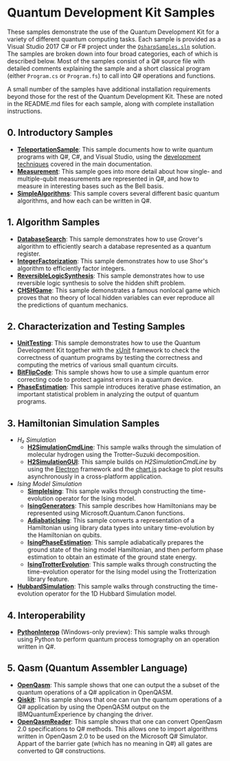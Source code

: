 ﻿# Quantum Development Kit Samples #

These samples demonstrate the use of the Quantum Development Kit for a variety of different quantum computing tasks.
Each sample is provided as a Visual Studio 2017 C# or F# project under the [`QsharpSamples.sln`](./Samples/QsharpSamples.sln) solution.
The samples are broken down into four broad categories, each of which is described below.
Most of the samples consist of a Q# source file with detailed comments explaining the sample and a short classical program (either `Program.cs` or `Program.fs`) to call into Q# operations and functions.

A small number of the samples have additional installation requirements beyond those for the rest of the Quantum Development Kit.
These are noted in the README.md files for each sample, along with complete installation instructions.

## 0. Introductory Samples ##

- **[TeleportationSample](./Samples/src/Teleportation/)**:
  This sample documents how to write quantum programs with Q#, C#, and Visual Studio, using the [development techniques](https://docs.microsoft.com/quantum/quantum-devguide-1-intro) covered in the main documentation.
- **[Measurement](./Samples/src/Measurement)**:
  This sample goes into more detail about how single- and multiple-qubit measurements are represented in Q#, and how to measure in interesting bases such as the Bell basis.
- **[SimpleAlgorithms](./Samples/src/SimpleAlgorithms)**:
  This sample covers several different basic quantum algorithms, and how each can be written in Q#.

## 1. Algorithm Samples ##

- **[DatabaseSearch](./Samples/src/DatabaseSearch)**:
  This sample demonstrates how to use Grover's algorithm to efficiently search a database represented as a quantum register.
- **[IntegerFactorization](./Samples/src/IntegerFactorization)**:
  This sample demonstrates how to use Shor's algorithm to efficiently factor integers.
- **[ReversibleLogicSynthesis](./Samples/src/ReversibleLogicSynthesis)**:
  This sample demonstrates how to use reversible logic synthesis to solve the hidden shift problem.
- **[CHSHGame](./Samples/src/CHSHGame)**:
  This sample demonstrates a famous nonlocal game which proves that no theory of local hidden variables can ever reproduce all the predictions of quantum mechanics.

## 2. Characterization and Testing Samples ##

- **[UnitTesting](./Samples/src/UnitTesting)**:
  This sample demonstrates how to use the Quantum Development Kit together with the [xUnit](https://xunit.github.io/) framework to check the correctness of quantum programs by testing the correctness and computing the metrics of various small quantum circuits.
- **[BitFlipCode](./Samples/src/BitFlipCode)**:
  This sample shows how to use a simple quantum error correcting code to protect against errors in a quantum device.
- **[PhaseEstimation](./Samples/src/PhaseEstimation)**:
  This sample introduces iterative phase estimation, an important statistical problem in analyzing the output of quantum programs.

## 3. Hamiltonian Simulation Samples ##

- *H₂ Simulation*
  - **[H2SimulationCmdLine](./Samples/src/H2SimulationCmdLine)**:
      This sample walks through the simulation of molecular hydrogen using the Trotter–Suzuki decomposition.
  - **[H2SimulationGUI](./Samples/src/H2SimulationGUI)**:
      This sample builds on *H2SimulationCmdLine* by using the [Electron](https://electronjs.org/) framework and the [chart.js](http://www.chartjs.org/) package to plot results asynchronously in a cross-platform application.
- *Ising Model Simulation*
  - **[SimpleIsing](./Samples/src/SimpleIsing)**: This sample walks through constructing the time-evolution operator for the Ising model.
  - **[IsingGenerators](./Samples/src/IsingGenerators)**: This sample describes how Hamiltonians may be represented using Microsoft.Quantum.Canon functions.
  - **[AdiabaticIsing](./Samples/src/AdiabaticIsing)**: This sample converts a representation of a Hamiltonian using library data types into unitary time-evolution by the Hamiltonian on qubits.
  - **[IsingPhaseEstimation](./Samples/src/IsingPhaseEstimation)**: This sample adiabatically prepares the ground state of the Ising model Hamiltonian, and then perform phase estimation to obtain an estimate of the ground state energy. 
  - **[IsingTrotterEvolution](./Samples/src/IsingTrotterEvolution)**: This sample walks through constructing the time-evolution operator for the Ising model using the Trotterization library feature.
- **[HubbardSimulation](./Samples/src/HubbardSimulation)**: This sample walks through constructing the time-evolution operator for the 1D Hubbard Simulation model.

## 4. Interoperability ##

- **[PythonInterop](./Samples/src/PythonInterop)** (Windows-only preview):
  This sample walks through using Python to perform quantum process tomography on an operation written in Q#.
 
## 5. Qasm (Quantum Assembler Language) ##

- **[OpenQasm](./Samples/src/OpenQasm)**:
  This sample shows that one can output the a subset of the quantum operations of a Q# application in OpenQASM.
- **[Qiskit](./Samples/src/Qiskit)**:
  This sample shows that one can run the quantum operations of a Q# application by using the OpenQASM output on the IBMQuantumExperience by changing the driver.
- **[OpenQasmReader](./Samples/src/OpenQasmReader)**:
  This sample shows that one can convert OpenQasm 2.0 specifications to Q# methods. This allows one to import algorithms written in OpenQasm 2.0 to be used on the Microsoft Q# Simulator. Appart of the barrier gate (which has no meaning in Q#) all gates are converted to Q# constructions.